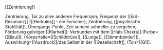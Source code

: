 [[Zentrierung]]

Zentrierung, Tür zu allen anderen Frequenzen; Frequenz der [[Erd-Resonanz]] ([[Herkules]] - ein Forscher); Zentrierung, [[psychische Stabilität]], Übergangs-Punkt, Zeit scheint schneller zu vergehen; Förderung geistiger [[Klarheit]]; Verbunden mit dem [[Hals Chakra]] (Farbe=[[Blau]]), (Körperteile=[[Schilddrüse]], [[Lunge]], [[Stimmbänder]]), Auswirkung=[[Ausdruck]]/das Selbst in der [[Gesellschaft]], (Ton=[[G]]).